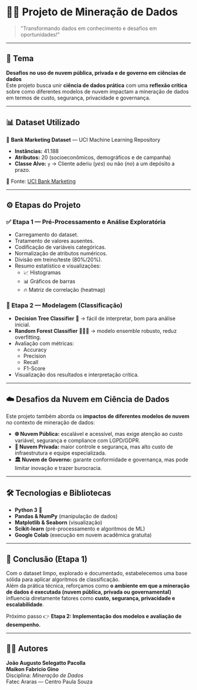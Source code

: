 # 🔎✨ Projeto de Mineração de Dados
> "Transformando dados em conhecimento e desafios em oportunidades!"

---

## 📌 Tema
**Desafios no uso de nuvem pública, privada e de governo em ciências de dados**  
Este projeto busca unir **ciência de dados prática** com uma **reflexão crítica** sobre como diferentes modelos de nuvem impactam a mineração de dados em termos de custo, segurança, privacidade e governança.

---

## 📊 Dataset Utilizado
📂 **Bank Marketing Dataset** — UCI Machine Learning Repository  
- **Instâncias:** 41.188  
- **Atributos:** 20 (socioeconômicos, demográficos e de campanha)  
- **Classe Alvo:** `y` → Cliente aderiu (*yes*) ou não (*no*) a um depósito a prazo.  

🔗 Fonte: [UCI Bank Marketing](https://archive.ics.uci.edu/ml/datasets/bank+marketing)

---

## ⚙️ Etapas do Projeto
### ✅ Etapa 1 — Pré-Processamento e Análise Exploratória
- Carregamento do dataset.  
- Tratamento de valores ausentes.  
- Codificação de variáveis categóricas.  
- Normalização de atributos numéricos.  
- Divisão em treino/teste (80%/20%).  
- Resumo estatístico e visualizações:
  - 📈 Histogramas
  - 📊 Gráficos de barras
  - 🔥 Matriz de correlação (heatmap)

### 🚀 Etapa 2 — Modelagem (Classificação)
- **Decision Tree Classifier** 🌳 → fácil de interpretar, bom para análise inicial.  
- **Random Forest Classifier** 🌲🌲🌲 → modelo ensemble robusto, reduz overfitting.  
- Avaliação com métricas:
  - Accuracy
  - Precision
  - Recall
  - F1-Score
- Visualização dos resultados e interpretação crítica.

---

## ☁️ Desafios da Nuvem em Ciência de Dados
Este projeto também aborda os **impactos de diferentes modelos de nuvem** no contexto de mineração de dados:

- **🌐 Nuvem Pública:** escalável e acessível, mas exige atenção ao custo variável, segurança e compliance com LGPD/GDPR.  
- **🏢 Nuvem Privada:** maior controle e segurança, mas alto custo de infraestrutura e equipe especializada.  
- **🏛️ Nuvem de Governo:** garante conformidade e governança, mas pode limitar inovação e trazer burocracia.  

---

## 🛠️ Tecnologias e Bibliotecas
- **Python 3** 🐍  
- **Pandas & NumPy** (manipulação de dados)  
- **Matplotlib & Seaborn** (visualização)  
- **Scikit-learn** (pré-processamento e algoritmos de ML)  
- **Google Colab** (execução em nuvem acadêmica gratuita)  

---

## 🎯 Conclusão (Etapa 1)
Com o dataset limpo, explorado e documentado, estabelecemos uma base sólida para aplicar algoritmos de classificação.  
Além da prática técnica, reforçamos como **o ambiente em que a mineração de dados é executada (nuvem pública, privada ou governamental)** influencia diretamente fatores como **custo, segurança, privacidade e escalabilidade**.

Próximo passo 👉 **Etapa 2: Implementação dos modelos e avaliação de desempenho.**

---

## 👨‍💻 Autores
**João Augusto Selegatto Pacolla**  
**Maikon Fabricio Gino**  
Disciplina: *Mineração de Dados*  
Fatec Araras — Centro Paula Souza
